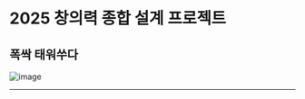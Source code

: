 # 2025 창의력 종합 설계 프로젝트

폭싹 태워쑤다
---
![image](https://github.com/user-attachments/assets/42a5df27-6099-4980-9d3a-4c29679df0f5)

---
